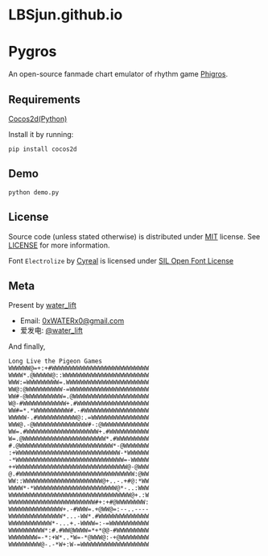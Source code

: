 # LBSjun.github.io
# Pygros

An open-source fanmade chart emulator of rhythm game [Phigros](https://pigeon-games.com/phigros). 

## Requirements

[Cocos2d(Python)](http://python.cocos2d.org/)

Install it by running:
```shell script
pip install cocos2d
```

## Demo

```shell script
python demo.py
```

## License

Source code (unless stated otherwise) is distributed under [MIT](https://opensource.org/licenses/MIT) license. See [LICENSE](LICENSE) for more information.

Font `Electrolize` by [Cyreal](www.cyreal.org) is licensed under [SIL Open Font License](http://scripts.sil.org/OFL)

## Meta

Present by [water_lift](https://github.com/AsakuraMizu)

+ Email: [0xWATERx0@gmail.com](mailto:0xWATERx0@gmail.com)
+ 爱发电: [@water_lift](https://afdian.net/@water_lift)

And finally,

```
Long Live the Pigeon Games
WWWWWW@=+:+#WWWWWWWWWWWWWWWWWWWWWWWWWWW
WWWW*.@WWWWW@::WWWWWWWWWWWWWWWWWWWWWWWW
WWW:=WWWWWWWWW=.WWWWWWWWWWWWWWWWWWWWWWW
WW@:@WWWWWWWWWW-=WWWWWWWWWWWWWWWWWWWWWW
WW#-@WWWWWWWWWW=.@WWWWWWWWWWWWWWWWWWWWW
W@-#WWWWWWWWWWWW+.#WWWWWWWWWWWWWWWWWWWW
WW#=*.*WWWWWWWWWW#.-#WWWWWWWWWWWWWWWWWW
WWWWW-.#WWWWWWWWWWW@:.=WWWWWWWWWWWWWWWW
WWW@.-@WWWWWWWWWWWWWWW#-:@WWWWWWWWWWWWW
WW=.#WWWWWWWWWWWWWWWWWWWW+.#WWWWWWWWWWW
W=.@WWWWWWWWWWWWWWWWWWWWWWW*.#WWWWWWWWW
#.@WWWWWWWWWWWWWWWWWWWWWWWWWW*-@WWWWWWW
:+WWWWWWWWWWWWWWWWWWWWWWWWWWWWW-*WWWWWW
-*WWWWWWWWWWWWWWWWWWWWWWWWWWWWWW=-WWWWW
++WWWWWWWWWWWWWWWWWWWWWWWWWWWWWWW@-@WWW
@.#WWWWWWWWWWWWWWWWWWWWWWWWWWWWWWWW:@WW
WW::WWWWWWWWWWWWWWWWWWWWWW@+..-.+#@:*WW
WWWW*-*WWWWWWWWWWWWWWWWWWWWWWW@*-..:WWW
WWWWWWWWWWWWWWWWWWWWWWWWWWWWWWWWWW@+.:W
WWWWWWWWWWWWWWWWWWWWWWWW#+:+#@WWWWWWWW:
WWWWWWWWWWWWWWW+.-#WWW=.+@WW@=:--..----
WWWWWWWWWWWWWWW*...-WW*.#WWWWWWWWWWWWWW
WWWWWWWWWWWW*-...+.-WWWW=:-=WWWWWWWWWWW
WWWWWWWWWW*:#.#WW@WWWW=*+*@@-#WWWWWWWWW
WWWWWWWW=-*:+W*..*W=-*@WWW@:-+@WWWWWWWW
WWWWWWWWW@-.-*W+:W-=WWWWWWWWWWWWWWWWWWW
```
